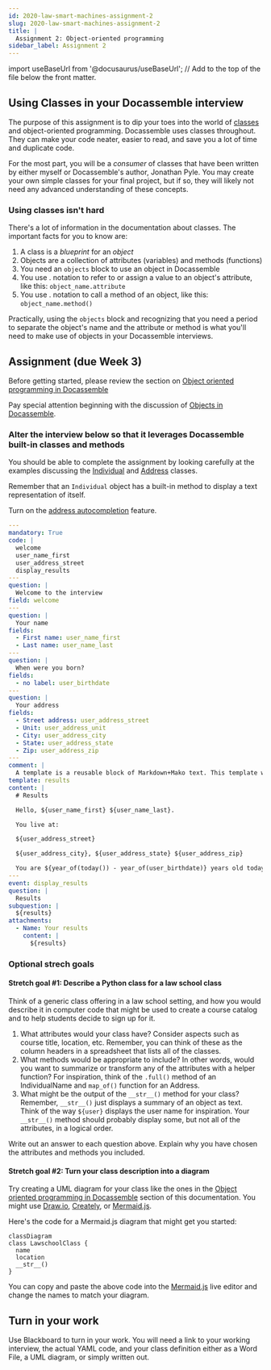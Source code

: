 ```yaml
---
id: 2020-law-smart-machines-assignment-2 
slug: 2020-law-smart-machines-assignment-2
title: |
  Assignment 2: Object-oriented programming
sidebar_label: Assignment 2
---
```


import useBaseUrl from '@docusaurus/useBaseUrl'; // Add to the top of the file below the front matter.

## Using Classes in your Docassemble interview

The purpose of this assignment is to dip your toes into the world of [classes](practical-guide-docassemble/object-oriented-programming.md) and object-oriented programming. Docassemble uses classes throughout. They can make your code neater, easier to read, and save you a lot of time and duplicate code.

For the most part, you will be a _consumer_ of classes that have been written by either myself or Docassemble's author, Jonathan Pyle. You may create your own simple classes for your final project, but if so, they will likely not need any advanced understanding of these concepts.

### Using classes isn't hard

There's a lot of information in the documentation about classes. The important facts for you to know are:

1. A class is a _blueprint_ for an _object_
1. Objects are a collection of attributes (variables) and methods (functions)
1. You need an `objects` block to use an object in Docassemble
1. You use . notation to refer to or assign a value to an object's attribute, like this: `object_name.attribute`
1. You use . notation to call a method of an object, like this: `object_name.method()`

Practically, using the `objects` block and recognizing that you need a period to separate the object's name and the attribute or method is what you'll need to make use of objects in your Docassemble interviews.

## Assignment (due Week 3)

Before getting started, please review the section on [Object oriented programming in Docassemble](practical-guide-docassemble/object-oriented-programming.md)

Pay special attention beginning with the discussion of [Objects in Docassemble](practical-guide-docassemble/object-oriented-programming.md#using-an-object-inside-docassemble). 

### Alter the interview below so that it leverages Docassemble built-in classes and methods

You should be able to complete the assignment by looking carefully at the examples discussing the [Individual](practical-guide-docassemble/object-oriented-programming.md#the-individual-class) and [Address](practical-guide-docassemble/object-oriented-programming.md#address) classes. 

Remember that an `Individual` object has a built-in method to display a text representation of itself.

Turn on the [address autocompletion](https://docassemble.org/docs/fields.html#address%20autocomplete) feature.

```yaml
---
mandatory: True
code: |
  welcome
  user_name_first
  user_address_street
  display_results
---
question: |
  Welcome to the interview
field: welcome
---
question: |
  Your name
fields:
  - First name: user_name_first
  - Last name: user_name_last
---
question: |
  When were you born?
fields:
  - no label: user_birthdate
---
question: |
  Your address
fields:
  - Street address: user_address_street
  - Unit: user_address_unit
  - City: user_address_city
  - State: user_address_state
  - Zip: user_address_zip
---
comment: |
  A template is a reusable block of Markdown+Mako text. This template will be used in both a question and a document you can download.
template: results
content: |
  # Results

  Hello, ${user_name_first} ${user_name_last}.

  You live at:

  ${user_address_street}

  ${user_address_city}, ${user_address_state} ${user_address_zip}

  You are ${year_of(today()) - year_of(user_birthdate)} years old today.
---
event: display_results
question: |
  Results
subquestion: |
  ${results}
attachments:
  - Name: Your results
    content: |
      ${results}
```

### Optional strech goals

#### Stretch goal #1: Describe a Python class for a law school class

Think of a generic class offering in a law school setting, and how you would describe it in computer code that might be used
to create a course catalog and to help students decide to sign up for it.

1. What attributes would your class have? Consider aspects such as course title, location, etc. Remember, you can think of these as the column headers in a spreadsheet that lists all of the classes.
1. What methods would be appropriate to include? In other words, would you want to summarize or transform any of the attributes with a helper function? For inspiration, think of the `.full()` method of an IndividualName and `map_of()` function for an Address.
1. What might be the output of the `__str__()` method for your class? Remember, `__str__()` just displays a summary of an object as text. Think of the way `${user}` displays the user name for inspiration. Your `__str__()` method should probably display some, but not all of the attributes, in a logical order.

Write out an answer to each question above. Explain why you have chosen the attributes and methods you included.

#### Stretch goal #2: Turn your class description into a diagram

Try creating a UML diagram for your class like the ones in the [Object oriented programming in Docassemble](practical-guide-docassemble/object-oriented-programming.md) section of this documentation. You might use [Draw.io](https://www.draw.io/), [Creately](https://creately.com/), or [Mermaid.js](https://mermaid-js.github.io/mermaid-live-editor/).

Here's the code for a Mermaid.js diagram that might get you started:

```
classDiagram
class LawschoolClass {
  name
  location
  __str__()
}
```

You can copy and paste the above code into the [Mermaid.js](https://mermaid-js.github.io/mermaid-live-editor/) live editor and change the names to match your diagram.


## Turn in your work

Use Blackboard to turn in your work. You will need a link to your working interview, the actual YAML code, and your class definition either as a Word File, a UML diagram, or simply written out.